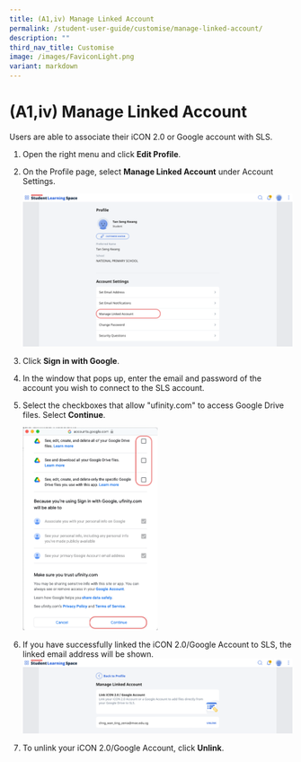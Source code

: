 ```yaml
---
title: (A1,iv) Manage Linked Account
permalink: /student-user-guide/customise/manage-linked-account/
description: ""
third_nav_title: Customise
image: /images/FaviconLight.png
variant: markdown
---
```

<h1 id="manage-linked-account">(A1,iv) Manage Linked Account</h1>
<p>Users are able to associate their iCON 2.0 or Google account with SLS. </p>
<ol>
<li>Open the right menu and click <strong>Edit Profile</strong>.</li>
<li><p>On the Profile page, select <strong>Manage Linked Account</strong> under Account Settings. </p>
<p> <img alt="Manage Linked Account" src="/images/1Student/Cu-LinkedAccount.png"></p>
</li>
<li><p>Click <strong>Sign in with Google</strong>.</p>
</li>
<li>In the window that pops up, enter the email and password of the account you wish to connect to the SLS account. </li>
<li><p>Select the checkboxes that allow "ufinity.com" to access Google Drive files. Select <strong>Continue</strong>. </p>
<p><img alt="Manage Linked Account" style="width: 50%;" src="/images/1Student/Cu-LinkedAccount2.png"></p>
</li>
<li><p>If you have successfully linked the iCON 2.0/Google Account to SLS, the linked email address will be shown. <img alt="Manage Linked Account" src="/images/1Student/Cu-LinkedAccount1.png"></p>
</li>
<li>To unlink your iCON 2.0/Google Account, click <strong>Unlink</strong>.</li>
</ol>